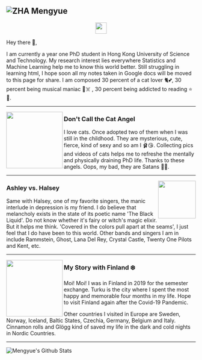## ![ZHA Mengyue](https://github.com/Dolores2333/ZHA-Mengyue/blob/master/BlackBeachFullCroped.jpg)
<p align='center'>
<a href="https://www.instagram.com/zhamengyue/?hl=en"><img height="30" src="https://github.com/Dolores2333/ZHA-Mengyue/blob/master/instagram.png?raw=true"></a>
</p>
Hey there 👋,
</p>
I am currently a year one PhD student in Hong Kong University of Science and Technology. My research interest lies everywhere Statistics and Machine Learning help me to know this world better. Still struggling in learning html, I hope soon all my notes taken in Google docs will be moved to this page for share. I am composed 30 percent of a cat lover 🐈💕, 30 percent being musical maniac 🎼☠️ , 30 percent being addicted to reading ⭐🧠.
 
  ---
 
 <p>
  <img width="150" align='left' src="https://github.com/Dolores2333/ZHA-Mengyue/blob/master/AGermanCat.jpg?raw=true">
</p>

### Don't Call the Cat Angel

I love cats. Once adopted two of them when I was still in the childhood. They are mysterious, cute, fierce, kind of sexy and so am I 🩰😘. Collecting pics and videos of cats helps me to refreshe the mentally and physically draining PhD life. Thanks to these angels. Oops, my bad, they are Satans 👼😈. 

 ---

<p>
  <a href="https://github.com/Dolores2333/ZHA-Mengyue/blob/master/HalseyPaint.jpg"><img width="100" align='right' src="https://github.com/Dolores2333/ZHA-Mengyue/blob/master/HalseyPaint.jpg?raw=true"></a>
</p>

### Ashley vs. Halsey
Same with Halsey, one of my favorite singers, the manic interlude in depression is my friend. I do believe that melancholy exists in the state of its poetic name 'The Black Liquid'. Do not know whether it's fairy or witch's magic elixir. But it helps me think. 'Covered in the colors pull apart at the seams', I just feel that I do have been to this world. Other bands and singers I am in include Rammstein, Ghost, Lana Del Rey, Crystal Castle, Twenty One Pilots and Kent, etc.

 ---

<p>
 <img width="150" align='left' src="https://github.com/Dolores2333/ZHA-Mengyue/blob/master/MeSittingOnIce.jpg?raw=true">
</p>

### My Story with Finland ❄️
Moi! Moi! I was in Finland in 2019 for the semester exchange. Turku is the city where I spent the most happy and memorable four months in my life. Hope to visit Finland again after the Covid-19 Pandemic. 

Other countries I visited in Europe are Sweden, Norway, Iceland, Baltic States, Czechia, Germany, Belgium and Italy. Cinnamon rolls and Glögg kind of saved my life in the dark and cold nights in Nordic Countries. 

 ---

<p>

![Mengyue's Github Stats](https://github-readme-stats.vercel.app/api?username=Dolores2333&show_icons=true&theme=radical)
